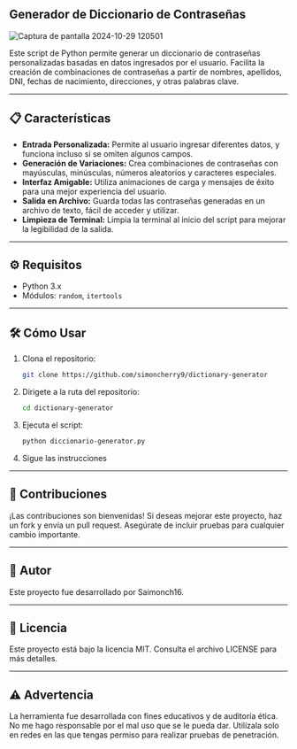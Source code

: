 ## Generador de Diccionario de Contraseñas

![Captura de pantalla 2024-10-29 120501](https://github.com/user-attachments/assets/13766f2b-ece2-40aa-a6ce-bf96c5f7d4cb)

Este script de Python permite generar un diccionario de contraseñas personalizadas basadas en datos ingresados por el usuario. Facilita la creación de combinaciones de contraseñas a partir de nombres, apellidos, DNI, fechas de nacimiento, direcciones, y otras palabras clave. 

---

## 📋 Características

- **Entrada Personalizada:** Permite al usuario ingresar diferentes datos, y funciona incluso si se omiten algunos campos.
- **Generación de Variaciones:** Crea combinaciones de contraseñas con mayúsculas, minúsculas, números aleatorios y caracteres especiales.
- **Interfaz Amigable:** Utiliza animaciones de carga y mensajes de éxito para una mejor experiencia del usuario.
- **Salida en Archivo:** Guarda todas las contraseñas generadas en un archivo de texto, fácil de acceder y utilizar.
- **Limpieza de Terminal:** Limpia la terminal al inicio del script para mejorar la legibilidad de la salida.

---

## ⚙️ Requisitos

- Python 3.x
- Módulos: `random`, `itertools`

---

## 🛠️ Cómo Usar

1. Clona el repositorio:
   ```bash
   git clone https://github.com/simoncherry9/dictionary-generator
2. Dirigete a la ruta del repositorio:
   ```bash
   cd dictionary-generator
3. Ejecuta el script:
   ```bash
   python diccionario-generator.py
4. Sigue las instrucciones

---

## 🤝 Contribuciones
¡Las contribuciones son bienvenidas! Si deseas mejorar este proyecto, haz un fork y envía un pull request. Asegúrate de incluir pruebas para cualquier cambio importante.

---

## 👤 Autor
Este proyecto fue desarrollado por Saimonch16.

---

## 📄 Licencia
Este proyecto está bajo la licencia MIT. Consulta el archivo LICENSE para más detalles.

---

## ⚠️ Advertencia
La herramienta fue desarrollada con fines educativos y de auditoría ética. No me hago responsable por el mal uso que se le pueda dar. Utilízala solo en redes en las que tengas permiso para realizar pruebas de penetración.
